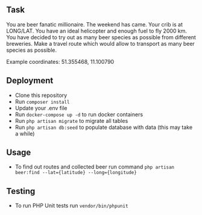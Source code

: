 ## Task
You are beer fanatic millionaire. 
The weekend has came. Your crib is at LONG/LAT. 
You have an ideal helicopter and enough fuel to fly 2000 km. 
You have decided to try out as many beer species as possible from different breweries. 
Make a travel route which would allow to transport as many beer species as possible.   

Example coordinates: 51.355468, 11.100790
## Deployment

- Clone this repository
- Run `composer install`
- Update your .env file
- Run `docker-compose up -d` to run docker containers
- Run `php artisan migrate` to migrate all tables
- Run `php artisan db:seed` to populate database with data (this may take a while)

## Usage

- To find out routes and collected beer run command `php artisan beer:find --lat={latitude} --long={longitude}`

## Testing

- To run PHP Unit tests run `vendor/bin/phpunit`